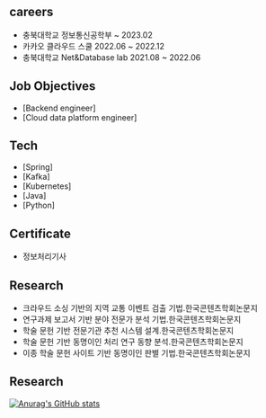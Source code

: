 ## careers
- 충북대학교 정보통신공학부 ~ 2023.02
- 카카오 클라우드 스쿨 2022.06 ~ 2022.12
- 충북대학교 Net&Database lab 2021.08 ~ 2022.06

## Job Objectives
- [Backend engineer]
- [Cloud data platform engineer]

## Tech
- [Spring] 
- [Kafka] 
- [Kubernetes]
- [Java]
- [Python]

## Certificate
- 정보처리기사

## Research
- 크라우드 소싱 기반의 지역 교통 이벤트 검출 기법.한국콘텐츠학회논문지
- 연구과제 보고서 기반 분야 전문가 분석 기법.한국콘텐츠학회논문지
- 학술 문헌 기반 전문기관 추천 시스템 설계.한국콘텐츠학회논문지
- 학술 문헌 기반 동명이인 처리 연구 동향 분석.한국콘텐츠학회논문지
- 이종 학술 문헌 사이트 기반 동명이인 판별 기법.한국콘텐츠학회논문지



## Research

[![Anurag's GitHub stats](https://github-readme-stats.vercel.app/api?username=kjh1997)](https://github.com/kjh1997/github-readme-stats)

